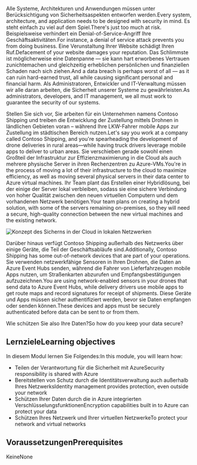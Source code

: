<span data-ttu-id="ff69f-101">Alle Systeme, Architekturen und Anwendungen müssen unter Berücksichtigung von Sicherheitsaspekten entworfen werden.</span><span class="sxs-lookup"><span data-stu-id="ff69f-101">Every system, architecture, and application needs to be designed with security in mind.</span></span> <span data-ttu-id="ff69f-102">Es steht einfach zu viel auf dem Spiel.</span><span class="sxs-lookup"><span data-stu-id="ff69f-102">There's just too much at risk.</span></span> <span data-ttu-id="ff69f-103">Beispielsweise verhindert ein Denial-of-Service-Angriff Ihre Geschäftsaktivitäten.</span><span class="sxs-lookup"><span data-stu-id="ff69f-103">For instance, a denial of service attack prevents you from doing business.</span></span> <span data-ttu-id="ff69f-104">Eine Verunstaltung Ihrer Website schädigt Ihren Ruf.</span><span class="sxs-lookup"><span data-stu-id="ff69f-104">Defacement of your website damages your reputation.</span></span> <span data-ttu-id="ff69f-105">Das Schlimmste ist möglicherweise eine Datenpanne &mdash; sie kann hart erworbenes Vertrauen zunichtemachen und gleichzeitig erheblichen persönlichen und finanziellen Schaden nach sich ziehen.</span><span class="sxs-lookup"><span data-stu-id="ff69f-105">And a data breach is perhaps worst of all &mdash; as it can ruin hard-earned trust, all while causing significant personal and financial harm.</span></span> <span data-ttu-id="ff69f-106">Als Administratoren, Entwickler und IT-Verwaltung müssen wir alle daran arbeiten, die Sicherheit unserer Systeme zu gewährleisten.</span><span class="sxs-lookup"><span data-stu-id="ff69f-106">As administrators, developers, and IT management, we all must work to guarantee the security of our systems.</span></span>

<span data-ttu-id="ff69f-107">Stellen Sie sich vor, Sie arbeiten für ein Unternehmen namens Contoso Shipping und treiben die Entwicklung der Zustellung mittels Drohnen in ländlichen Gebieten voran – während Ihre LKW-Fahrer mobile Apps zur Zustellung im städtischen Bereich nutzen.</span><span class="sxs-lookup"><span data-stu-id="ff69f-107">Let's say you work at a company called Contoso Shipping, and you're spearheading the development of drone deliveries in rural areas—while having truck drivers leverage mobile apps to deliver to urban areas.</span></span> <span data-ttu-id="ff69f-108">Sie verschieben gerade sowohl einen Großteil der Infrastruktur zur Effizienzmaximierung in die Cloud als auch mehrere physische Server in ihren Rechenzentren zu Azure-VMs.</span><span class="sxs-lookup"><span data-stu-id="ff69f-108">You're in the process of moving a lot of their infrastructure to the cloud to maximize efficiency, as well as moving several physical servers in their data center to Azure virtual machines.</span></span> <span data-ttu-id="ff69f-109">Ihr Team plant das Erstellen einer Hybridlösung, bei der einige der Server lokal verbleiben, sodass sie eine sichere Verbindung von hoher Qualität zwischen den neuen virtuellen Computern und dem vorhandenen Netzwerk benötigen.</span><span class="sxs-lookup"><span data-stu-id="ff69f-109">Your team plans on creating a hybrid solution, with some of the servers remaining on-premises, so they will need a secure, high-quality connection between the new virtual machines and the existing network.</span></span>

![Konzept des Sicherns in der Cloud in lokalen Netzwerken](../media/1-heading.png)

<span data-ttu-id="ff69f-111">Darüber hinaus verfügt Contoso Shipping außerhalb des Netzwerks über einige Geräte, die Teil der Geschäftsabläufe sind.</span><span class="sxs-lookup"><span data-stu-id="ff69f-111">Additionally, Contoso Shipping has some out-of-network devices that are part of your operations.</span></span> <span data-ttu-id="ff69f-112">Sie verwenden netzwerkfähige Sensoren in Ihren Drohnen, die Daten an Azure Event Hubs senden, während die Fahrer von Lieferfahrzeugen mobile Apps nutzen, um Straßenkarten abzurufen und Empfangsbestätigungen aufzuzeichnen.</span><span class="sxs-lookup"><span data-stu-id="ff69f-112">You are using network-enabled sensors in your drones that send data to Azure Event Hubs, while delivery drivers use mobile apps to get route maps and record signatures for receipt of shipments.</span></span> <span data-ttu-id="ff69f-113">Diese Geräte und Apps müssen sicher authentifiziert werden, bevor sie Daten empfangen oder senden können.</span><span class="sxs-lookup"><span data-stu-id="ff69f-113">These devices and apps must be securely authenticated before data can be sent to or from them.</span></span>

<span data-ttu-id="ff69f-114">Wie schützen Sie also Ihre Daten?</span><span class="sxs-lookup"><span data-stu-id="ff69f-114">So how do you keep your data secure?</span></span>

## <a name="learning-objectives"></a><span data-ttu-id="ff69f-115">Lernziele</span><span class="sxs-lookup"><span data-stu-id="ff69f-115">Learning objectives</span></span>

<span data-ttu-id="ff69f-116">In diesem Modul lernen Sie Folgendes:</span><span class="sxs-lookup"><span data-stu-id="ff69f-116">In this module, you will learn how:</span></span>

- <span data-ttu-id="ff69f-117">Teilen der Verantwortung für die Sicherheit mit Azure</span><span class="sxs-lookup"><span data-stu-id="ff69f-117">Security responsibility is shared with Azure</span></span>
- <span data-ttu-id="ff69f-118">Bereitstellen von Schutz durch die Identitätsverwaltung auch außerhalb Ihres Netzwerks</span><span class="sxs-lookup"><span data-stu-id="ff69f-118">Identity management provides protection, even outside your network</span></span>
- <span data-ttu-id="ff69f-119">Schützen Ihrer Daten durch die in Azure integrierten Verschlüsselungsfunktionen</span><span class="sxs-lookup"><span data-stu-id="ff69f-119">Encryption capabilities built in to Azure can protect your data</span></span>
- <span data-ttu-id="ff69f-120">Schützen Ihres Netzwerk und Ihrer virtuellen Netzwerke</span><span class="sxs-lookup"><span data-stu-id="ff69f-120">To protect your network and virtual networks</span></span>

## <a name="prerequisites"></a><span data-ttu-id="ff69f-121">Voraussetzungen</span><span class="sxs-lookup"><span data-stu-id="ff69f-121">Prerequisites</span></span>  

<span data-ttu-id="ff69f-122">Keine</span><span class="sxs-lookup"><span data-stu-id="ff69f-122">None</span></span>